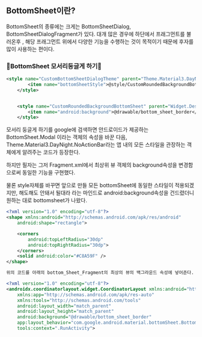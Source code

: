## BottomSheet이란?

<div>BottomSheet의 종류에는 크게는 BottomSheetDialog, BottomSheetDialogFragment가 있다. 대개 많은 경우에 하단에서 프래그먼트를 불러온후 , 해당 프래그먼트 위에서 다양한 기능을 수행하는 것이 목적이기 때문에 후자를 많이 사용하는 편이다.</div>

### 🤬BottomSheet 모서리둥글게 하기🤬

~~~xml
<style name="CustomBottomSheetDialogTheme" parent="Theme.Material3.DayNight.BottomSheetDialog">
        <item name="bottomSheetStyle">@style/CustomRoundedBackgroundBottomSheet</item>
    </style>


    <style name="CustomRoundedBackgroundBottomSheet" parent="Widget.Design.BottomSheet.Modal">
        <item name="android:background">@drawable/bottom_sheet_border</item>
    </style>
~~~

모서리 둥글게 하기를 google에 검색하면 안드로이드가 제공하는 BottomSheet.Modal 이라는 객체의 속성을 바꾼 다음, Theme.Material3.DayNight.NoActionBar라는 앱 내의 모든 스타일을 관장하는 객체에게 알려주는 코드가 등장한다.


하지만 필자는 그저 Fragment.xml에서 최상위 뷰 객체의 background속성을 변경함으로써 동일한 기능을 구현했다. 


물론 style자체를 바꾸면 앞으로 만들 모든 bottomSheet에 동일한 스타일이 적용되겠지만, 해도해도 안돼서 될대라 라는 마인드로 android:background속성을 건드렸더니 원하는 대로 bottomsheet가 나왔다.

~~~xml
<?xml version="1.0" encoding="utf-8"?>
<shape xmlns:android="http://schemas.android.com/apk/res/android"
    android:shape="rectangle">

    <corners
        android:topLeftRadius="30dp"
        android:topRightRadius="30dp">
    </corners>
    <solid android:color="#C8A59F" />
</shape>

위의 코드를 아래의 bottom_Sheet_Fragment의 최상의 뷰의 백그라운드 속성에 넣어준다.

<?xml version="1.0" encoding="utf-8"?>
<androidx.coordinatorlayout.widget.CoordinatorLayout xmlns:android="http://schemas.android.com/apk/res/android"
    xmlns:app="http://schemas.android.com/apk/res-auto"
    xmlns:tools="http://schemas.android.com/tools"
    android:layout_width="match_parent"
    android:layout_height="match_parent"
    android:background="@drawable/bottom_sheet_border"
    app:layout_behavior="com.google.android.material.bottomSheet.BottomSheetBehavior"
    tools:context=".RunActivity">
~~~
